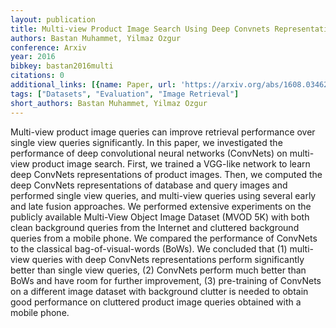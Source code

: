 ```yaml
---
layout: publication
title: Multi-view Product Image Search Using Deep Convnets Representations
authors: Bastan Muhammet, Yilmaz Ozgur
conference: Arxiv
year: 2016
bibkey: bastan2016multi
citations: 0
additional_links: [{name: Paper, url: 'https://arxiv.org/abs/1608.03462'}]
tags: ["Datasets", "Evaluation", "Image Retrieval"]
short_authors: Bastan Muhammet, Yilmaz Ozgur
---
```

Multi-view product image queries can improve retrieval performance over
single view queries significantly. In this paper, we investigated the
performance of deep convolutional neural networks (ConvNets) on multi-view
product image search. First, we trained a VGG-like network to learn deep
ConvNets representations of product images. Then, we computed the deep ConvNets
representations of database and query images and performed single view queries,
and multi-view queries using several early and late fusion approaches.
  We performed extensive experiments on the publicly available Multi-View
Object Image Dataset (MVOD 5K) with both clean background queries from the
Internet and cluttered background queries from a mobile phone. We compared the
performance of ConvNets to the classical bag-of-visual-words (BoWs). We
concluded that (1) multi-view queries with deep ConvNets representations
perform significantly better than single view queries, (2) ConvNets perform
much better than BoWs and have room for further improvement, (3) pre-training
of ConvNets on a different image dataset with background clutter is needed to
obtain good performance on cluttered product image queries obtained with a
mobile phone.